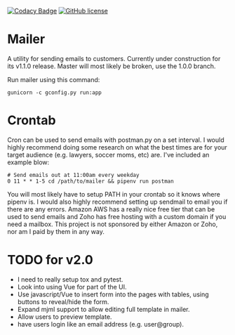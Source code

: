 [![Codacy Badge](https://api.codacy.com/project/badge/Grade/0591b76f51d54a39b725ea2d296adc9b)](https://www.codacy.com/app/JorDunn/mailer?utm_source=github.com&amp;utm_medium=referral&amp;utm_content=JorDunn/mailer&amp;utm_campaign=Badge_Grade) [![GitHub license](https://img.shields.io/github/license/JorDunn/mailer.svg)](https://github.com/JorDunn/mailer/blob/master/LICENSE)


# Mailer
A utility for sending emails to customers. Currently under construction for its v1.1.0 release. Master will most likely be broken, use the 1.0.0 branch.

Run mailer using this command:

    gunicorn -c gconfig.py run:app

# Crontab
Cron can be used to send emails with postman.py on a set interval. I would highly recommend doing some research on what the best times are for your target audience (e.g. lawyers, soccer moms, etc) are. I've included an example blow:

    # Send emails out at 11:00am every weekday
    0 11 * * 1-5 cd /path/to/mailer && pipenv run postman

You will most likely have to setup PATH in your crontab so it knows where pipenv is. I would also highly recommend setting up sendmail to email you if there are any errors. Amazon AWS has a really nice free tier that can be used to send emails and Zoho has free hosting with a custom domain if you need a mailbox. This project is not sponsored by either Amazon or Zoho, nor am I paid by them in any way.

# TODO for v2.0
* I need to really setup tox and pytest.
* Look into using Vue for part of the UI.
* Use javascript/Vue to insert form into the pages with tables, using buttons to reveal/hide the form.
* Expand mjml support to allow editing full template in mailer.
* Allow users to preview template.
* have users login like an email address (e.g. user@group).

